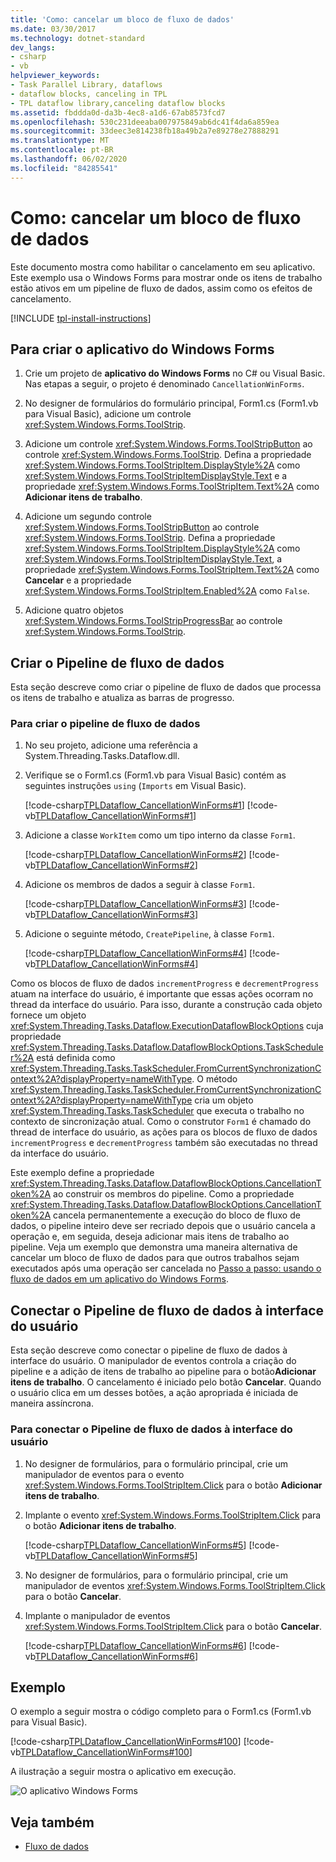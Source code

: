 ```yaml
---
title: 'Como: cancelar um bloco de fluxo de dados'
ms.date: 03/30/2017
ms.technology: dotnet-standard
dev_langs:
- csharp
- vb
helpviewer_keywords:
- Task Parallel Library, dataflows
- dataflow blocks, canceling in TPL
- TPL dataflow library,canceling dataflow blocks
ms.assetid: fbddda0d-da3b-4ec8-a1d6-67ab8573fcd7
ms.openlocfilehash: 530c231deeaba007975849ab6dc41f4da6a859ea
ms.sourcegitcommit: 33deec3e814238fb18a49b2a7e89278e27888291
ms.translationtype: MT
ms.contentlocale: pt-BR
ms.lasthandoff: 06/02/2020
ms.locfileid: "84285541"
---
```

# <a name="how-to-cancel-a-dataflow-block"></a>Como: cancelar um bloco de fluxo de dados
Este documento mostra como habilitar o cancelamento em seu aplicativo. Este exemplo usa o Windows Forms para mostrar onde os itens de trabalho estão ativos em um pipeline de fluxo de dados, assim como os efeitos de cancelamento.  

[!INCLUDE [tpl-install-instructions](../../../includes/tpl-install-instructions.md)]
  
## <a name="to-create-the-windows-forms-application"></a>Para criar o aplicativo do Windows Forms  
  
1. Crie um projeto de **aplicativo do Windows Forms** no C# ou Visual Basic. Nas etapas a seguir, o projeto é denominado `CancellationWinForms`.  
  
2. No designer de formulários do formulário principal, Form1.cs (Form1.vb para Visual Basic), adicione um controle <xref:System.Windows.Forms.ToolStrip>.  
  
3. Adicione um controle <xref:System.Windows.Forms.ToolStripButton> ao controle <xref:System.Windows.Forms.ToolStrip>. Defina a propriedade <xref:System.Windows.Forms.ToolStripItem.DisplayStyle%2A> como <xref:System.Windows.Forms.ToolStripItemDisplayStyle.Text> e a propriedade <xref:System.Windows.Forms.ToolStripItem.Text%2A> como **Adicionar itens de trabalho**.  
  
4. Adicione um segundo controle <xref:System.Windows.Forms.ToolStripButton> ao controle <xref:System.Windows.Forms.ToolStrip>. Defina a propriedade <xref:System.Windows.Forms.ToolStripItem.DisplayStyle%2A> como <xref:System.Windows.Forms.ToolStripItemDisplayStyle.Text>, a propriedade <xref:System.Windows.Forms.ToolStripItem.Text%2A> como **Cancelar** e a propriedade <xref:System.Windows.Forms.ToolStripItem.Enabled%2A> como `False`.  
  
5. Adicione quatro objetos <xref:System.Windows.Forms.ToolStripProgressBar> ao controle <xref:System.Windows.Forms.ToolStrip>.  
  
## <a name="creating-the-dataflow-pipeline"></a>Criar o Pipeline de fluxo de dados  
 Esta seção descreve como criar o pipeline de fluxo de dados que processa os itens de trabalho e atualiza as barras de progresso.  
  
### <a name="to-create-the-dataflow-pipeline"></a>Para criar o pipeline de fluxo de dados  
  
1. No seu projeto, adicione uma referência a System.Threading.Tasks.Dataflow.dll.  
  
2. Verifique se o Form1.cs (Form1.vb para Visual Basic) contém as seguintes instruções `using` (`Imports` em Visual Basic).  
  
     [!code-csharp[TPLDataflow_CancellationWinForms#1](../../../samples/snippets/csharp/VS_Snippets_Misc/tpldataflow_cancellationwinforms/cs/cancellationwinforms/form1.cs#1)]
     [!code-vb[TPLDataflow_CancellationWinForms#1](../../../samples/snippets/visualbasic/VS_Snippets_Misc/tpldataflow_cancellationwinforms/vb/cancellationwinforms/form1.vb#1)]  
  
3. Adicione a classe `WorkItem` como um tipo interno da classe `Form1`.  
  
     [!code-csharp[TPLDataflow_CancellationWinForms#2](../../../samples/snippets/csharp/VS_Snippets_Misc/tpldataflow_cancellationwinforms/cs/cancellationwinforms/form1.cs#2)]
     [!code-vb[TPLDataflow_CancellationWinForms#2](../../../samples/snippets/visualbasic/VS_Snippets_Misc/tpldataflow_cancellationwinforms/vb/cancellationwinforms/form1.vb#2)]  
  
4. Adicione os membros de dados a seguir à classe `Form1`.  
  
     [!code-csharp[TPLDataflow_CancellationWinForms#3](../../../samples/snippets/csharp/VS_Snippets_Misc/tpldataflow_cancellationwinforms/cs/cancellationwinforms/form1.cs#3)]
     [!code-vb[TPLDataflow_CancellationWinForms#3](../../../samples/snippets/visualbasic/VS_Snippets_Misc/tpldataflow_cancellationwinforms/vb/cancellationwinforms/form1.vb#3)]  
  
5. Adicione o seguinte método, `CreatePipeline`, à classe `Form1`.  
  
     [!code-csharp[TPLDataflow_CancellationWinForms#4](../../../samples/snippets/csharp/VS_Snippets_Misc/tpldataflow_cancellationwinforms/cs/cancellationwinforms/form1.cs#4)]
     [!code-vb[TPLDataflow_CancellationWinForms#4](../../../samples/snippets/visualbasic/VS_Snippets_Misc/tpldataflow_cancellationwinforms/vb/cancellationwinforms/form1.vb#4)]  
  
 Como os blocos de fluxo de dados `incrementProgress` e `decrementProgress` atuam na interface do usuário, é importante que essas ações ocorram no thread da interface do usuário. Para isso, durante a construção cada objeto fornece um objeto <xref:System.Threading.Tasks.Dataflow.ExecutionDataflowBlockOptions> cuja propriedade <xref:System.Threading.Tasks.Dataflow.DataflowBlockOptions.TaskScheduler%2A> está definida como <xref:System.Threading.Tasks.TaskScheduler.FromCurrentSynchronizationContext%2A?displayProperty=nameWithType>. O método <xref:System.Threading.Tasks.TaskScheduler.FromCurrentSynchronizationContext%2A?displayProperty=nameWithType> cria um objeto <xref:System.Threading.Tasks.TaskScheduler> que executa o trabalho no contexto de sincronização atual. Como o construtor `Form1` é chamado do thread de interface do usuário, as ações para os blocos de fluxo de dados `incrementProgress` e `decrementProgress` também são executadas no thread da interface do usuário.  
  
 Este exemplo define a propriedade <xref:System.Threading.Tasks.Dataflow.DataflowBlockOptions.CancellationToken%2A> ao construir os membros do pipeline. Como a propriedade <xref:System.Threading.Tasks.Dataflow.DataflowBlockOptions.CancellationToken%2A> cancela permanentemente a execução do bloco de fluxo de dados, o pipeline inteiro deve ser recriado depois que o usuário cancela a operação e, em seguida, deseja adicionar mais itens de trabalho ao pipeline. Veja um exemplo que demonstra uma maneira alternativa de cancelar um bloco de fluxo de dados para que outros trabalhos sejam executados após uma operação ser cancelada no [Passo a passo: usando o fluxo de dados em um aplicativo do Windows Forms](walkthrough-using-dataflow-in-a-windows-forms-application.md).  
  
## <a name="connecting-the-dataflow-pipeline-to-the-user-interface"></a>Conectar o Pipeline de fluxo de dados à interface do usuário  
 Esta seção descreve como conectar o pipeline de fluxo de dados à interface do usuário. O manipulador de eventos controla a criação do pipeline e a adição de itens de trabalho ao pipeline para o botão**Adicionar itens de trabalho**. O cancelamento é iniciado pelo botão **Cancelar**. Quando o usuário clica em um desses botões, a ação apropriada é iniciada de maneira assíncrona.  
  
### <a name="to-connect-the-dataflow-pipeline-to-the-user-interface"></a>Para conectar o Pipeline de fluxo de dados à interface do usuário  
  
1. No designer de formulários, para o formulário principal, crie um manipulador de eventos para o evento <xref:System.Windows.Forms.ToolStripItem.Click> para o botão **Adicionar itens de trabalho**.  
  
2. Implante o evento <xref:System.Windows.Forms.ToolStripItem.Click> para o botão **Adicionar itens de trabalho**.  
  
     [!code-csharp[TPLDataflow_CancellationWinForms#5](../../../samples/snippets/csharp/VS_Snippets_Misc/tpldataflow_cancellationwinforms/cs/cancellationwinforms/form1.cs#5)]
     [!code-vb[TPLDataflow_CancellationWinForms#5](../../../samples/snippets/visualbasic/VS_Snippets_Misc/tpldataflow_cancellationwinforms/vb/cancellationwinforms/form1.vb#5)]  
  
3. No designer de formulários, para o formulário principal, crie um manipulador de eventos <xref:System.Windows.Forms.ToolStripItem.Click> para o botão **Cancelar**.  
  
4. Implante o manipulador de eventos <xref:System.Windows.Forms.ToolStripItem.Click> para o botão **Cancelar**.  
  
     [!code-csharp[TPLDataflow_CancellationWinForms#6](../../../samples/snippets/csharp/VS_Snippets_Misc/tpldataflow_cancellationwinforms/cs/cancellationwinforms/form1.cs#6)]
     [!code-vb[TPLDataflow_CancellationWinForms#6](../../../samples/snippets/visualbasic/VS_Snippets_Misc/tpldataflow_cancellationwinforms/vb/cancellationwinforms/form1.vb#6)]  
  
## <a name="example"></a>Exemplo  
 O exemplo a seguir mostra o código completo para o Form1.cs (Form1.vb para Visual Basic).  
  
 [!code-csharp[TPLDataflow_CancellationWinForms#100](../../../samples/snippets/csharp/VS_Snippets_Misc/tpldataflow_cancellationwinforms/cs/cancellationwinforms/form1.cs#100)]
 [!code-vb[TPLDataflow_CancellationWinForms#100](../../../samples/snippets/visualbasic/VS_Snippets_Misc/tpldataflow_cancellationwinforms/vb/cancellationwinforms/form1.vb#100)]  
  
 A ilustração a seguir mostra o aplicativo em execução.  
  
 ![O aplicativo Windows Forms](media/tpldataflow-cancellation.png "TPLDataflow_Cancellation")  

## <a name="see-also"></a>Veja também

- [Fluxo de dados](dataflow-task-parallel-library.md)
